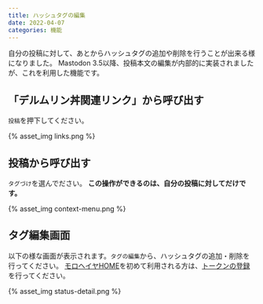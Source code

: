 ```yaml
---
title: ハッシュタグの編集
date: 2022-04-07
categories: 機能
---
```


自分の投稿に対して、あとからハッシュタグの追加や削除を行うことが出来る様になりました。
Mastodon 3.5以降、投稿本文の編集が内部的に実装されましたが、これを利用した機能です。

## 「デルムリン丼関連リンク」から呼び出す

`投稿`を押下してください。

{% asset_img links.png %}


## 投稿から呼び出す

`タグづけ`を選んでださい。
__この操作ができるのは、自分の投稿に対してだけです。__

{% asset_img context-menu.png %}

## タグ編集画面

以下の様な画面が表示されます。`タグの編集`から、ハッシュタグの追加・削除を行ってください。
[モロヘイヤHOME](/articles/モロヘイヤHOME)を初めて利用される方は、[トークンの登録](https://mstdn.delmulin.com/mulukhiya/app/token)を行ってください。

{% asset_img status-detail.png %}
